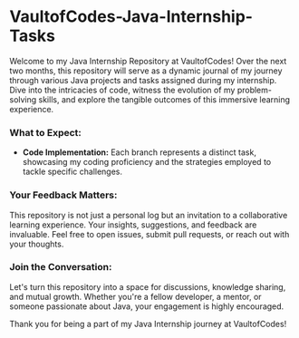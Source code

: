 # VaultofCodes-Java-Internship-Tasks
Welcome to my Java Internship Repository at VaultofCodes! Over the next two months, this repository will serve as a dynamic journal of my journey through various Java projects and tasks assigned during my internship. Dive into the intricacies of code, witness the evolution of my problem-solving skills, and explore the tangible outcomes of this immersive learning experience.

### What to Expect:

- **Code Implementation:** Each branch represents a distinct task, showcasing my coding proficiency and the strategies employed to tackle specific challenges.

### Your Feedback Matters:

This repository is not just a personal log but an invitation to a collaborative learning experience. Your insights, suggestions, and feedback are invaluable. Feel free to open issues, submit pull requests, or reach out with your thoughts.

### Join the Conversation:

Let's turn this repository into a space for discussions, knowledge sharing, and mutual growth. Whether you're a fellow developer, a mentor, or someone passionate about Java, your engagement is highly encouraged.

Thank you for being a part of my Java Internship journey at VaultofCodes!
